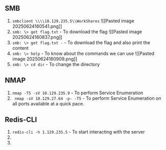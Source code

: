 ## SMB
1. `smbclient \\\\10.129.235.5\\WorkShares`
	![[Pasted image 20250624160541.png]]
2. `smb: \> get flag.txt` - To download the flag
	![[Pasted image 20250624160837.png]]
3. `smb: \> get flag.txt -` - To download the flag and also print the content 
4. `smb: \> help` - To know about the commands we can use
	![[Pasted image 20250624160909.png]]
5. `smb: \> cd dir` - To change the directory


## NMAP
1. `nmap -T5 -sV 10.129.235.9` - To perform Service Enumeration 
2. ` nmap -sV 10.129.27.64 -p- -T5` - To perform Service Enumeration on all ports available at a quick pace.

## Redis-CLI
1. `redis-cli -h 1.129.235.5` - To start interacting with the server
2. 
3. 